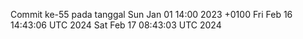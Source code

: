 Commit ke-55 pada tanggal Sun Jan 01 14:00 2023 +0100
Fri Feb 16 14:43:06 UTC 2024
Sat Feb 17 08:43:03 UTC 2024
